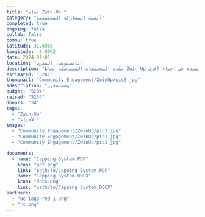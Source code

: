 ```yaml
---
title: "نشاط Zwin-Up "
category: "أنشطة المشاركة المجتمعية"
completed: true
ongoing: false
collab: false
commu: true
latitude: 31.4966
longitude: -8.0992
date: 2024-01-01
location: "تامسلوهت، المغرب"
description: "نفّذت المجتمعات المتماسكة نشاط Zwin-Up بانتظام في حي المجدوب وتوسعت خارجه. نقوم بشراء 40 وعاءً من التعاونية الألبداء للفخار والسيراميك في تامسلوهت و 40 نبتة من مشتل محلي. ثم، نُضع وعاءين عند كل باب وبعد ذلك نقوم برسم الأواني مع أطفال الحي. لقد عملنا مع مجموعات تبادل للمساعدة في تمويل النشاط وجلب طلابهم للتطوع. اكتسب النشاط اعترافًا في جميع أنحاء تامسلوهت، مما نأمل أن يلهم جمعيات أخرى لتنفيذه في أحياء أخرى."
estimated: "3241"
thumbnail: "Community Engagement/ZwinUp/pic3.jpg"
sdescription: "وصف صغير"
budget: "5234"
raised: "5234"
donors: "34"
tags:
  - "Zwin-Up"
  - "الأحياء"
images:
  - "Community Engagement/ZwinUp/pic3.jpg"
  - "Community Engagement/ZwinUp/pic2.jpg"
  - "Community Engagement/ZwinUp/pic1.jpg"

documents:
  - name: "Capping System.PDF"
    icon: "pdf.png"
    link: "path/to/Capping System.PDF"
  - name: "Capping System.DOCX"
    icon: "docx.png"
    link: "path/to/Capping System.DOCX"
partners:
  - "uc-logo-red-1.png"
  - "rc.png"
---
```

